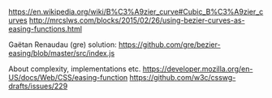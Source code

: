 
https://en.wikipedia.org/wiki/B%C3%A9zier_curve#Cubic_B%C3%A9zier_curves
http://mrcslws.com/blocks/2015/02/26/using-bezier-curves-as-easing-functions.html


Gaëtan Renaudau (gre) solution:
https://github.com/gre/bezier-easing/blob/master/src/index.js

About complexity, implementations etc.
https://developer.mozilla.org/en-US/docs/Web/CSS/easing-function
https://github.com/w3c/csswg-drafts/issues/229
